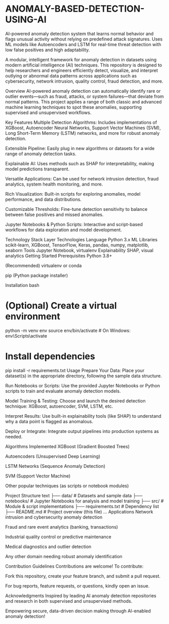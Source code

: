 # ANOMALY-BASED-DETECTION-USING-AI
AI-powered anomaly detection system that learns normal behavior and flags unusual activity without relying on predefined attack signatures. Uses ML models like Autoencoders and LSTM for real-time threat detection with low false positives and high adaptability.

A modular, intelligent framework for anomaly detection in datasets using modern artificial intelligence (AI) techniques. This repository is designed to help researchers and engineers efficiently detect, visualize, and interpret outlying or abnormal data patterns across applications such as cybersecurity, network intrusion, quality control, fraud detection, and more.

Overview
AI-powered anomaly detection can automatically identify rare or outlier events—such as fraud, attacks, or system failures—that deviate from normal patterns. This project applies a range of both classic and advanced machine learning techniques to spot these anomalies, supporting supervised and unsupervised workflows.

Key Features
Multiple Detection Algorithms: Includes implementations of XGBoost, Autoencoder Neural Networks, Support Vector Machines (SVM), Long Short-Term Memory (LSTM) networks, and more for robust anomaly detection.

Extensible Pipeline: Easily plug in new algorithms or datasets for a wide range of anomaly detection tasks.

Explainable AI: Uses methods such as SHAP for interpretability, making model predictions transparent.

Versatile Applications: Can be used for network intrusion detection, fraud analytics, system health monitoring, and more.

Rich Visualization: Built-in scripts for exploring anomalies, model performance, and data distributions.

Customizable Thresholds: Fine-tune detection sensitivity to balance between false positives and missed anomalies.

Jupyter Notebooks & Python Scripts: Interactive and script-based workflows for data exploration and model development.

Technology Stack
Layer	Technologies
Language	Python 3.x
ML Libraries	scikit-learn, XGBoost, TensorFlow, Keras, pandas, numpy, matplotlib, seaborn
Tools	Jupyter Notebook, virtualenv
Explainability	SHAP, visual analytics
Getting Started
Prerequisites
Python 3.8+

(Recommended) virtualenv or conda

pip (Python package installer)

Installation
bash

# (Optional) Create a virtual environment
python -m venv env
source env/bin/activate    # On Windows: env\Scripts\activate

# Install dependencies
pip install -r requirements.txt
Usage
Prepare Your Data: Place your dataset(s) in the appropriate directory, following the sample data structure.

Run Notebooks or Scripts: Use the provided Jupyter Notebooks or Python scripts to train and evaluate anomaly detection models.

Model Training & Testing: Choose and launch the desired detection technique: XGBoost, autoencoder, SVM, LSTM, etc.

Interpret Results: Use built-in explainability tools (like SHAP) to understand why a data point is flagged as anomalous.

Deploy or Integrate: Integrate output pipelines into production systems as needed.

Algorithms Implemented
XGBoost (Gradient Boosted Trees)

Autoencoders (Unsupervised Deep Learning)

LSTM Networks (Sequence Anomaly Detection)

SVM (Support Vector Machine)

Other popular techniques (as scripts or notebook modules)

Project Structure
text
├── data/                 # Datasets and sample data
├── notebooks/            # Jupyter Notebooks for analysis and model training
├── src/                  # Module & script implementations
├── requirements.txt      # Dependency list
├── README.md             # Project overview (this file)
...
Applications
Network intrusion and cybersecurity anomaly detection

Fraud and rare event analytics (banking, transactions)

Industrial quality control or predictive maintenance

Medical diagnostics and outlier detection

Any other domain needing robust anomaly identification

Contribution Guidelines
Contributions are welcome! To contribute:

Fork this repository, create your feature branch, and submit a pull request.

For bug reports, feature requests, or questions, kindly open an issue.

Acknowledgments
Inspired by leading AI anomaly detection repositories and research in both supervised and unsupervised methods.

Empowering secure, data-driven decision making through AI-enabled anomaly detection!
